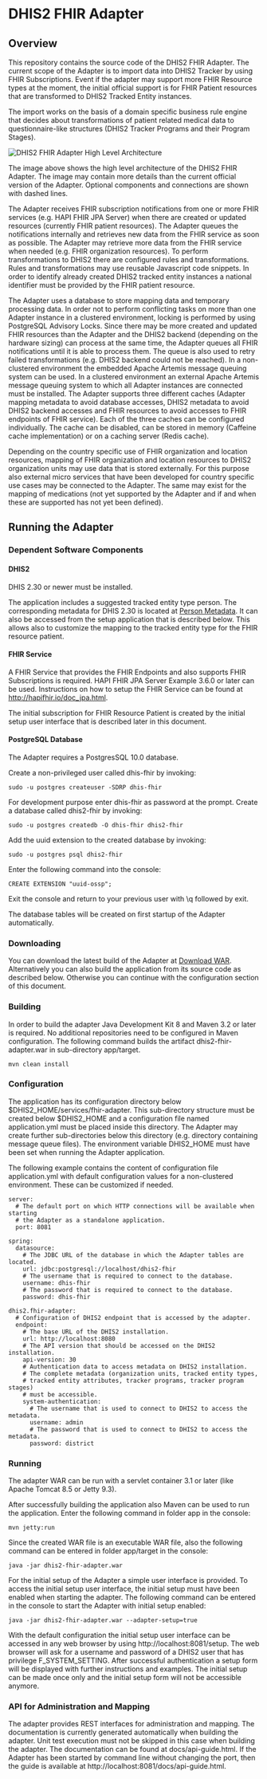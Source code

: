 # DHIS2 FHIR Adapter
## Overview
This repository contains the source code of the DHIS2 FHIR Adapter. The current scope of the Adapter is to import data into DHIS2 Tracker by using FHIR Subscriptions. Event if the adapter may support more FHIR Resource types at the moment, the initial 
 official support is for FHIR Patient resources that are transformed to DHIS2 Tracked Entity instances.
 
The import works on the basis of a domain specific business rule engine that decides about transformations of patient related medical data to questionnaire-like structures (DHIS2 Tracker Programs and their Program Stages). 

![DHIS2 FHIR Adapter High Level Architecture](docs/images/DHIS2_FHIR_Adapter_High_Level_Architecture.png "DHIS2 FHIR Adapter High Level Architecture")

The image above shows the high level architecture of the DHIS2 FHIR Adapter. The image may contain more details than the current official version of the Adapter. Optional components and connections are shown with dashed lines.

The Adapter receives FHIR subscription notifications from one or more FHIR services (e.g. HAPI FHIR JPA Server) when there are created or updated resources (currently FHIR patient resources). The Adapter queues the notifications internally and retrieves new 
 data from the FHIR service as soon as possible. The Adapter may retrieve more data from the FHIR service when needed (e.g. FHIR organization resources). To perform transformations to DHIS2 there are configured rules and transformations. Rules and 
 transformations may use reusable Javascript code snippets. In order to identify already created DHIS2 tracked entity instances a national identifier must be provided by the FHIR patient resource.
 
The Adapter uses a database to store mapping data and temporary processing data. In order not to perform conflicting tasks on more than one Adapter instance in a clustered environment, locking is performed by using PostgreSQL Advisory Locks. Since there may
 be more created and updated FHIR resources than the Adapter and the DHIS2 backend (depending on the hardware sizing) can process at the same time, the Adapter queues all FHIR notifications until it is able to process them. The queue is also used to retry 
 failed transformations (e.g. DHIS2 backend could not be reached). In a non-clustered environment the embedded Apache Artemis message queuing system can be used. In a clustered environment an external Apache Artemis message queuing system to which all Adapter 
 instances are connected must be installed. The Adapter supports three different caches (Adapter mapping metadata to avoid database accesses, DHIS2 metadata to avoid DHIS2 backend accesses and FHIR resources to avoid accesses to FHIR endpoints of FHIR 
 service). Each of the three caches can be configured individually. The cache can be disabled, can be stored in memory (Caffeine cache implementation) or on a caching server (Redis cache).

Depending on the country specific use of FHIR organization and location resources, mapping of FHIR organization and location resources to DHIS2 organization units may use data that is stored externally. For this purpose also external micro services that 
 have been developed for country specific use cases may be connected to the Adapter. The same may exist for the mapping of medications (not yet supported by the Adapter and if and when these are supported has not yet been defined).      
     
## Running the Adapter
### Dependent Software Components
#### DHIS2
DHIS 2.30 or newer must be installed.  

The application includes a suggested tracked entity type person. The corresponding metadata for DHIS 2.30 is located at [Person Metadata](fhir/src/main/resources/static/dhis/metadata/person-metadata.json). It can also be accessed from the setup application
 that is described below. This allows also to customize the mapping to the tracked entity type for the FHIR resource patient. 

#### FHIR Service
A FHIR Service that provides the FHIR Endpoints and also supports FHIR Subscriptions is required. HAPI FHIR JPA Server Example 3.6.0 or later can be used. Instructions on how to setup the FHIR Service can be found at http://hapifhir.io/doc_jpa.html.

The initial subscription for FHIR Resource Patient is created by the initial setup user interface that is described later in this document. 
                               
#### PostgreSQL Database
The Adapter requires a PostgresSQL 10.0 database. 

Create a non-privileged user called dhis-fhir by invoking:

    sudo -u postgres createuser -SDRP dhis-fhir                  

For development purpose enter dhis-fhir as password at the prompt. Create a database called dhis2-fhir by invoking:

    sudo -u postgres createdb -O dhis-fhir dhis2-fhir
    
Add the uuid extension to the created database by invoking:

    sudo -u postgres psql dhis2-fhir
    
Enter the following command into the console:

    CREATE EXTENSION "uuid-ossp";    
    
Exit the console and return to your previous user with \q followed by exit.

The database tables will be created on first startup of the Adapter automatically.    

### Downloading
You can download the latest build of the Adapter at [Download WAR](https://s3-eu-west-1.amazonaws.com/releases.dhis2.org/fhir/dhis2-fhir-adapter.war). Alternatively you can also build the application from its source code as described below. Otherwise you 
can continue with the configuration section of this document.

### Building
In order to build the adapter Java Development Kit 8 and Maven 3.2 or later is required. No additional repositories need to be configured in Maven configuration. The following command builds the artifact dhis2-fhir-adapter.war in sub-directory app/target.

    mvn clean install

### Configuration
The application has its configuration directory below $DHIS2_HOME/services/fhir-adapter. This sub-directory structure must be created below $DHIS2_HOME and a configuration file named application.yml must be placed inside this directory. The Adapter may create 
 further sub-directories below this directory (e.g. directory containing message queue files). The environment variable DHIS2_HOME must have been set when running the Adapter application.

The following example contains the content of configuration file application.yml with default configuration values for a non-clustered environment. These can be customized if needed.

    server:
      # The default port on which HTTP connections will be available when starting
      # the Adapter as a standalone application.
      port: 8081

    spring:
      datasource:
        # The JDBC URL of the database in which the Adapter tables are located.
        url: jdbc:postgresql://localhost/dhis2-fhir
        # The username that is required to connect to the database.
        username: dhis-fhir
        # The password that is required to connect to the database.
        password: dhis-fhir
    
    dhis2.fhir-adapter:
      # Configuration of DHIS2 endpoint that is accessed by the adapter.
      endpoint:
        # The base URL of the DHIS2 installation.
        url: http://localhost:8080
        # The API version that should be accessed on the DHIS2 installation.
        api-version: 30
        # Authentication data to access metadata on DHIS2 installation.
        # The complete metadata (organization units, tracked entity types, 
        # tracked entity attributes, tracker programs, tracker program stages) 
        # must be accessible.
        system-authentication:
          # The username that is used to connect to DHIS2 to access the metadata.
          username: admin
          # The password that is used to connect to DHIS2 to access the metadata.
          password: district

### Running
The adapter WAR can be run with a servlet container 3.1 or later (like Apache Tomcat 8.5 or Jetty 9.3). 

After successfully building the application also Maven can be used to run the application. Enter the following command in folder app in the console:

    mvn jetty:run
    
Since the created WAR file is an executable WAR file, also the following command can be entered in folder app/target in the console:

    java -jar dhis2-fhir-adapter.war    

For the initial setup of the Adapter a simple user interface is provided. To access the initial setup user interface, the initial setup must have been enabled when starting the adapter. The following command can be entered in the console to start the 
 Adapter with initial setup enabled:
 
    java -jar dhis2-fhir-adapter.war --adapter-setup=true
    
With the default configuration the initial setup user interface can be accessed in any web browser by using http://localhost:8081/setup. The web browser will ask for a username and password of a DHIS2 user that has privilege F_SYSTEM_SETTING. After 
 successful authentication a setup form will be displayed with further instructions and examples. The initial setup can be made once only and the initial setup form will not be accessible anymore. 

### API for Administration and Mapping
The adapter provides REST interfaces for administration and mapping. The documentation is currently generated automatically when building the adapter. Unit test execution must not be skipped in this case when building the adapter. The documentation can be 
 found at docs/api-guide.html. If the Adapter has been started by command line without changing the port, then the guide is available at http://localhost:8081/docs/api-guide.html.
    
